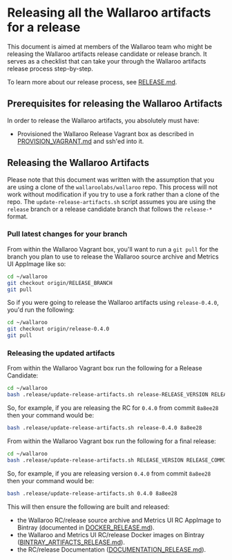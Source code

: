 # Releasing all the Wallaroo artifacts for a release

This document is aimed at members of the Wallaroo team who might be releasing the Wallaroo artifacts release candidate or release branch. It serves as a checklist that can take your through the Wallaroo artifacts release process step-by-step.

To learn more about our release process, see [RELEASE.md](RELEASE.md).

## Prerequisites for releasing the Wallaroo Artifacts

In order to release the Wallaroo artifacts, you absolutely must have:

* Provisioned the Wallaroo Release Vagrant box as described in [PROVISION_VAGRANT.md](PROVISION_VAGRANT.md) and ssh'ed into it.

## Releasing the Wallaroo Artifacts

Please note that this document was written with the assumption that you are using a clone of the `wallaroolabs/wallaroo` repo. This process will not work without modification if you try to use a fork rather than a clone of the repo. The `update-release-artifacts.sh` script assumes you are using the `release` branch or a release candidate branch that follows the `release-*` format.

### Pull latest changes for your branch

From within the Wallaroo Vagrant box, you'll want to run a `git pull` for the branch you plan to use to release the Wallaroo source archive and Metrics UI AppImage like so:

```bash
cd ~/wallaroo
git checkout origin/RELEASE_BRANCH
git pull
```

So if you were going to release the Wallaroo artifacts using `release-0.4.0`, you'd run the following:

```bash
cd ~/wallaroo
git checkout origin/release-0.4.0
git pull
```

### Releasing the updated artifacts

From within the Wallaroo Vagrant box run the following for a Release Candidate:

```bash
cd ~/wallaroo
bash .release/update-release-artifacts.sh release-RELEASE_VERSION RELEASE_COMMIT
```

So, for example, if you are releasing the RC for `0.4.0` from commit `8a8ee28` then your command would be:

```bash
bash .release/update-release-artifacts.sh release-0.4.0 8a8ee28
```

From within the Wallaroo Vagrant box run the following for a final release:

```bash
cd ~/wallaroo
bash .release/update-release-artifacts.sh RELEASE_VERSION RELEASE_COMMIT
```

So, for example, if you are releasing version `0.4.0` from commit `8a8ee28` then your command would be:

```bash
bash .release/update-release-artifacts.sh 0.4.0 8a8ee28
```

This will then ensure the following are built and released:

* the Wallaroo RC/release source archive and Metrics UI RC AppImage to Bintray (documented in [DOCKER_RELEASE.md](DOCKER_RELEASE.md)).
* the Wallaroo and Metrics UI RC/release Docker images on Bintray ([BINTRAY_ARTIFACTS_RELEASE.md](BINTRAY_ARTIFACTS_RELEASE.md)).
* the RC/release Documentation ([DOCUMENTATION_RELEASE.md](DOCUMENTATION_RELEASE.md)).
